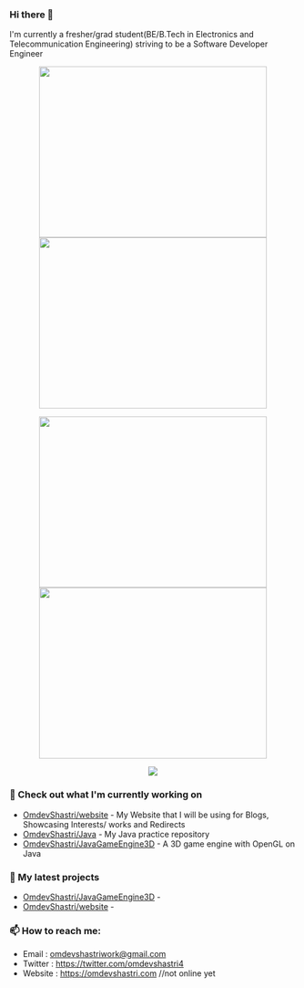 ### Hi there 👋
I'm currently a fresher/grad student(BE/B.Tech in Electronics and Telecommunication Engineering) striving to be a Software Developer Engineer
<!--
**OmdevShastri/OmdevShastri** is a ✨ _special_ ✨ repository because its `README.md` (this file) appears on your GitHub profile.

Here are some ideas to get you started:

- 🔭 I’m currently working on ...
- 🌱 I’m currently learning ...
- 👯 I’m looking to collaborate on ...
- 🤔 I’m looking for help with ...
- 💬 Ask me about ...
- 📫 How to reach me: ...
- 😄 Pronouns: ...
- ⚡ Fun fact: ...
-->

<p align="center"><a href="https://wakatime.com/@omdevs">
  <img align="center" width="400" height="300" src="https://wakatime.com/share/@omdevs/2103d59c-1452-4488-8839-2bc38ce2b54e.svg" />
</a>
<a href="https://wakatime.com/@omdevs">
  <img align="center" width="400" height="300" src="https://wakatime.com/share/@omdevs/a25b64df-1da2-4911-9ba1-8a03b96e8e19.svg" />
</a></p>

<p align="center"><a href="https://wakatime.com/@omdevs">
  <img align="center" width="400" height="300" src="https://wakatime.com/share/@omdevs/f29c261d-7381-41f5-a6b7-d66c98eccacc.svg" />
</a>
<a href="https://wakatime.com/@omdevs">
  <img align="center" width="400" height="300" src="https://wakatime.com/share/@omdevs/ef66e39c-edc7-4b2b-9386-29b4389a3d85.svg" />
</a></p>

<p align="center"><a href="https://github.com/anuraghazra/github-readme-stats">
  <img align="center" src="https://github-readme-stats.vercel.app/api?username=OmdevShastri&show_icons=true&theme=tokyonight" />
</a></p>

### 👷 Check out what I'm currently working on
- [OmdevShastri/website](https://github.com/OmdevShastri/MyPortfolioWebsite) - My Website that I will be using for Blogs, Showcasing Interests/ works and Redirects
- [OmdevShastri/Java](https://github.com/OmdevShastri/MyJava) - My Java practice repository
- [OmdevShastri/JavaGameEngine3D](https://github.com/OmdevShastri/MyJavaGameEngine3D) - A 3D game engine with OpenGL on Java
  
### 🌱 My latest projects
- [OmdevShastri/JavaGameEngine3D](https://github.com/OmdevShastri/MyJavaGameEngine3D) - 
- [OmdevShastri/website](https://github.com/OmdevShastri/MyPortfolioWebsite) - 

### 📫 How to reach me:
- Email   : <omdevshastriwork@gmail.com> 
- Twitter   : <https://twitter.com/omdevshastri4>
- Website   : <https://omdevshastri.com> //not online yet

